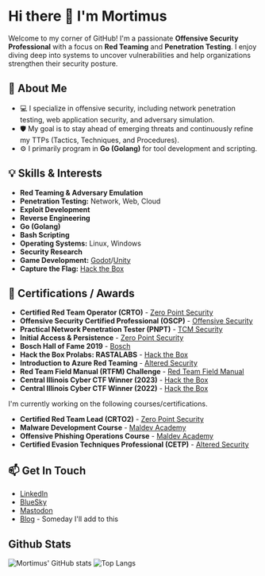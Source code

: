 # Hi there 👋 I'm Mortimus

Welcome to my corner of GitHub! I'm a passionate **Offensive Security Professional** with a focus on **Red Teaming** and **Penetration Testing**. I enjoy diving deep into systems to uncover vulnerabilities and help organizations strengthen their security posture.

## 🚀 About Me

* 💻 I specialize in offensive security, including network penetration testing, web application security, and adversary simulation.
* 🛡️ My goal is to stay ahead of emerging threats and continuously refine my TTPs (Tactics, Techniques, and Procedures).
* ⚙️ I primarily program in **Go (Golang)** for tool development and scripting.

## 💡 Skills & Interests

* **Red Teaming & Adversary Emulation**
* **Penetration Testing:** Network, Web, Cloud
* **Exploit Development**
* **Reverse Engineering**
* **Go (Golang)**
* **Bash Scripting**
* **Operating Systems:** Linux, Windows
* **Security Research**
* **Game Development:** [Godot](https://godotengine.org/)/[Unity](https://unity.com/)
* **Capture the Flag:** [Hack the Box](https://app.hackthebox.com/profile/464456)

## 📜 Certifications / Awards

* **Certified Red Team Operator (CRTO)** - [Zero Point Security](https://www.zeropointsecurity.co.uk/start)
* **Offensive Security Certified Professional (OSCP)** - [Offensive Security](https://www.offsec.com/courses/pen-200/)
* **Practical Network Penetration Tester (PNPT)** - [TCM Security](https://certifications.tcm-sec.com/pnpt/)
* **Initial Access & Persistence** - [Zero Point Security](https://www.zeropointsecurity.co.uk/start)
* **Bosch Hall of Fame 2019** - [Bosch](https://psirt.bosch.com/hall-of-fame/bosch-products-hall-of-fame/)
* **Hack the Box Prolabs: RASTALABS** - [Hack the Box](https://www.hackthebox.com/hacker/pro-labs)
* **Introduction to Azure Red Teaming** - [Altered Security](https://www.enterprisesecurity.io/)
* **Red Team Field Manual (RTFM) Challenge** - [Red Team Field Manual](https://www.thertfm.com/rtfm-video-library)
* **Central Illinois Cyber CTF Winner (2023)** - [Hack the Box](https://ctf.hackthebox.com/event/details/central-illinois-cyber-2023-1201)
* **Central Illinois Cyber CTF Winner (2022)** - [Hack the Box](https://ctf.hackthebox.com/event/details/cic22-ctf-640)

I'm currently working on the following courses/certifications.
* **Certified Red Team Lead (CRTO2)** - [Zero Point Security](https://www.zeropointsecurity.co.uk/start)
* **Malware Development Course** - [Maldev Academy](https://maldevacademy.com)
* **Offensive Phishing Operations Course** - [Maldev Academy](https://maldevacademy.com)
* **Certified Evasion Techniques Professional (CETP)** - [Altered Security](https://www.enterprisesecurity.io/)

## 📫 Get In Touch

* [LinkedIn](https://www.linkedin.com/in/randall-stroup/)
* [BlueSky](https://bsky.app/profile/mortimus.com)
* [Mastodon](https://infosec.exchange/@Mortimus)
* [Blog](https://blog.mortimus.com/) - Someday I'll add to this

## Github Stats
![Mortimus' GitHub stats](https://github-readme-stats.vercel.app/api?username=Mortimus&show_icons=true&theme=transparent)
![Top Langs](https://github-readme-stats.vercel.app/api/top-langs/?username=Mortimus)
